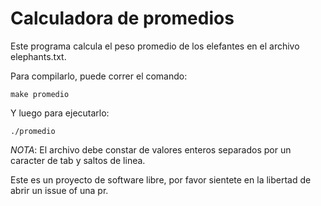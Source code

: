 # Calculadora de promedios

Este programa calcula el peso promedio de los elefantes en el archivo
elephants.txt.

Para compilarlo, puede correr el comando:
```
make promedio
```

Y luego para ejecutarlo:
```
./promedio
```

*NOTA*: El archivo debe constar de valores enteros separados por un caracter
de tab y saltos de linea.

Este es un proyecto de software libre, por favor sientete en la libertad de
abrir un issue of una pr.
